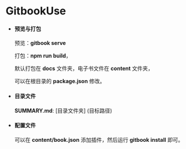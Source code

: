 # GitbookUse

- #### 预览与打包

  预览：**gitbook serve**

  打包：**npm run build**，

  默认打包在 **docs** 文件夹，电子书文件在 **content** 文件夹，

  可以在根目录的 **package.json** 修改。

- #### 目录文件

  **SUMMARY.md**: [目录文件夹] (目标路径)

- #### 配置文件

  可以在 **content/book.json** 添加插件，然后运行 **gitbook install** 即可。

